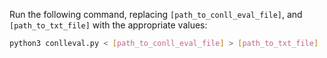 Run the following command, replacing `[path_to_conll_eval_file]`, and `[path_to_txt_file]` with the appropriate values:

```bash
python3 conlleval.py < [path_to_conll_eval_file] > [path_to_txt_file]

